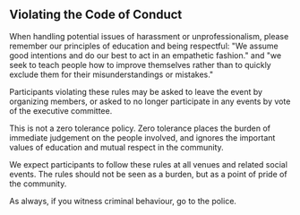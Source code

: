## Violating the Code of Conduct

When handling potential issues of harassment or unprofessionalism, please
remember our principles of education and being respectful: "We assume good
intentions and do our best to act in an empathetic fashion." and "we seek to
teach people how to improve themselves rather than to quickly exclude them for
their misunderstandings or mistakes."

Participants violating these rules may be asked to leave the event by
organizing members, or asked to no longer participate in any events by vote of
the executive committee.

This is not a zero tolerance policy. Zero tolerance places the burden of
immediate judgement on the people involved, and ignores the important values
of education and mutual respect in the community.

We expect participants to follow these rules at all venues and related social
events. The rules should not be seen as a burden, but as a point of pride of
the community.

As always, if you witness criminal behaviour, go to the police.
